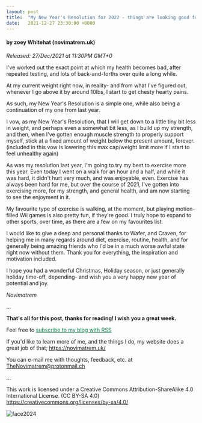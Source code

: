 ```yaml
---
layout: post
title:  "My New Year's Resolution for 2022 - things are looking good for the future"
date:   2021-12-27 23:30:00 +0000
---
```

#### by zoey Whitehat (novimatrem.uk)
*Released: 27/Dec/2021 at 11:30PM GMT+0*


I've worked out the exact point at which my health becomes bad, after repeated testing, and lots of back-and-forths over quite a long while. 

At my current weight right now, in reality- and from what I've figured out, whenever I go above it by around 10lbs, I start to get chesty hearty pains.

As such, my New Year's Resolution is a simple one, while also being a continuation of my one from last year.

I vow, as my New Year's Resolution, that I will get down to a little tiny bit less in weight, and perhaps even a somewhat bit less, as I build up my strength, and then, when I've gotten enough muscle strength to properly support myself, stick at a fixed amount of weight below the present amount, forever. (included in this vow is lowering this max cap/weight limit more if I start to feel unhealthy again)

As was my resolution last year, I'm going to try my best to exercise more this year. Even today I went on a walk for an hour and a half, and while it was hard, it didn't hurt very much, and was enjoyable, even. 
Exercise has always been hard for me, but over the course of 2021, I've gotten into exercising more, for my strength, and general health, and am now starting to see the enjoyment in it.

My favourite type of exercise is walking, at the moment, but playing motion-filled Wii games is also pretty fun, if they're good. I truly hope to expand to other sports, over time, as there are a few on my favourites list.

I would like to give a deep and personal thanks to Wafer, and Craven, for helping me in many regards around diet, exercise, routine, health, and for generally being amazing friends who I'd be in a much worse awful state right now without them. Thank you for everything, the inspiration and motivation included.

I hope you had a wonderful Christmas, Holiday season, or just generally holiday time-off, depending- and wish you a very happy new year of potential and joy.

<i>Novimatrem</i>

...

**That's all for this post, thanks for reading! I wish you a great week.**

Feel free to <a href="https://novimatrem.gitlab.io/blog/feed.xml" style="color: #008148" target="_blank">subscribe to my blog with RSS</a>

If you'd like to learn more of me, and the things I do, my website does a great job of that; <a href="https://novimatrem.uk/" style="color: #008148" target="_blank">https://novimatrem.uk/</a>

You can e-mail me with thoughts, feedback, etc. at [TheNovimatrem@protonmail.ch](mailto:TheNovimatrem@protonmail.ch)

...

This work is licensed under a Creative Commons Attribution-ShareAlike 4.0 International License. (CC BY-SA 4.0)
<a href="https://creativecommons.org/licenses/by-sa/4.0/" target="_blank">https://creativecommons.org/licenses/by-sa/4.0/</a>

![face2024](https://gitlab.com/Novimatrem/blog/-/raw/master/face2024.png)
